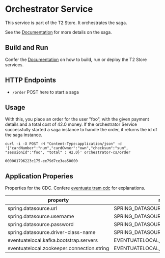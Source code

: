 # Orchestrator Service 

This service is part of the T2 Store.
It orchestrates the saga.

See the [Documentation](https://t2-documentation.readthedocs.io/en/latest/arch/arch.html#the-saga) for more details on the saga.

## Build and Run

Confer the [Documentation](https://t2-documentation.readthedocs.io/en/latest/guides/kube.html) on how to build, run or deploy the T2 Store services.

## HTTP Endpoints
* ``/order`` POST here to start a saga 

## Usage

With this, you place an order for the user "foo", with the given payment details and a total cost of 42.0 money.
If the orchestrator Service successfully started a saga instance to handle the order, it returns the id of the saga instance. 

```
curl -i -X POST -H "Content-Type:application/json" -d '{"cardNumber":"num","cardOwner":"own","checksum":"sum", "sessionId":"foo", "total" : 42.0}' orchestrator-cs/order
```
```
000001796223c175-ee79d7ce3aa50000
```


## Application Properies

Properties for the CDC.
Confere [eventuate tram cdc](https://eventuate.io/docs/manual/eventuate-tram/latest/getting-started-eventuate-tram.html) for explanations.

property | read from env var |
-------- | ----------------- |
spring.datasource.url | SPRING_DATASOURCE_URL |
spring.datasource.username | SPRING_DATASOURCE_USERNAME |
spring.datasource.password | SPRING_DATASOURCE_PASSWORD |
spring.datasource.driver-class-name | SPRING_DATASOURCE_DRIVER_CLASS_NAME |
eventuatelocal.kafka.bootstrap.servers | EVENTUATELOCAL_KAFKA_BOOTSTRAP_SERVERS |
eventuatelocal.zookeeper.connection.string | EVENTUATELOCAL_ZOOKEEPER_CONNECTION_STRING |